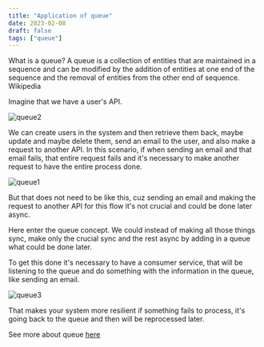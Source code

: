 ```yaml
---
title: "Application of queue"
date: 2023-02-08
draft: false
tags: ["queue"]
---
```


What is a queue?
A queue is a collection of entities that are maintained in a sequence and can be modified by the addition of entities at one end of the sequence and the removal of entities from the other end of sequence. Wikipedia

Imagine that we have a user's API.

![queue2](/img/queue2.png)


We can create users in the system and then retrieve them back, maybe update and maybe delete them, send an email to the user, and also make a request to another API.
In this scenario, if when sending an email and that email fails, that entire request fails and it's necessary to make another request to have the entire process done.

![queue1](/img/queue1.png)


But that does not need to be like this, cuz sending an email and making the request to another API for this flow it's not crucial and could be done later async.


Here enter the queue concept.
We could instead of making all those things sync, make only the crucial sync and the rest async by adding in a queue what could be done later.

To get this done it's necessary to have a consumer service, that will be listening to the queue and do something with the information in the queue, like sending an email.

![queue3](/img/queue3.png)

That makes your system more resilient if something fails to process, it's going back to the queue and then will be reprocessed later.

See more about queue [here](/queue-csharp-sqs)
